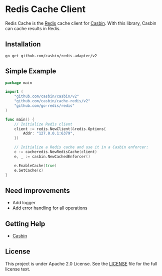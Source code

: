 # Redis Cache Client

Redis Cache is the [Redis](https://redis.io/) cache client for [Casbin](https://github.com/casbin/casbin). With this library, Casbin can cache results in Redis.

## Installation

    go get github.com/casbin/redis-adapter/v2

## Simple Example

```go
package main

import (
	"github.com/casbin/casbin/v2"
	"github.com/casbin/cache-redis/v2"
	"github.com/go-redis/redis"
)

func main() {
	// Initialize Redis client
	client := redis.NewClient(&redis.Options{
		Addr: "127.0.0.1:6379",
	})

	// Initialize a Redis cache and use it in a Casbin enforcer:
	с := cacheredis.NewRedisCache(client)
	e, _ := casbin.NewCachedEnforcer()

	e.EnableCache(true)
	e.SetCache(с)
}
```

## Need improvements
* Add logger
* Add error handling for all operations

## Getting Help

- [Casbin](https://github.com/casbin/casbin)

## License

This project is under Apache 2.0 License. See the [LICENSE](LICENSE) file for the full license text.
